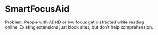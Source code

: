# SmartFocusAid
Problem: People with ADHD or low focus get distracted while reading online. Existing extensions just block sites, but don’t help comprehension.
